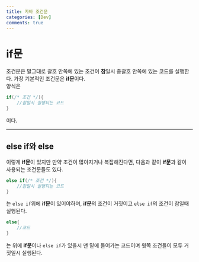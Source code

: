 ```yaml
---
title: 자바 조건문
categories: [Dev]
comments: true
---
```

# if문    
   
조건문은 말그대로 괄호 안쪽에 있는 조건이 **참**일시 중괄호 안쪽에 있는 코드를 실행한다. 
가장 기본적인 조건문은 **if문**이다.   
양식은
```java
if(/* 조건 */){
    //참일시 실행되는 코드
}
```
이다.   
- - -
## else if와 else   
   

이렇게 **if문**이 있지만 만약 조건이 많아지거나 복잡해진다면, 다음과 같이 **if문**과 같이 사용되는 조건문들도 있다.   
```java
else if(/* 조건 */){
    //참일시 실행되는 코드
}
```
는 ```else if```위에 **if문**이 있어야하며, **if문**의 조건이 거짓이고 ```else if```의 조건이 참일때 실행된다.   
```java
else{
    //코드
}
```
는 위에 **if문**이나 ``else if``가 있을시 맨 밑에 들어가는 코드이며 윗쪽 조건들이 모두 거짓일시 실행된다.